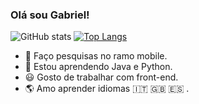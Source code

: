 ###                                                                   Olá sou Gabriel!

![GitHub stats](https://github-readme-stats.vercel.app/api?username=GabrielBBarros&show_icons=true&theme=radical)     [![Top Langs](https://github-readme-stats.vercel.app/api/top-langs/?username=GabrielBBarros&hide_progress=true&theme=radical)](https://github.com/anuraghazra/github-readme-stats)


- 🔭 Faço pesquisas no ramo mobile.
- 🌱 Estou aprendendo Java e Python.
- 😃 Gosto de trabalhar com front-end.
- 🌎 Amo aprender idiomas 🇮🇹 🇬🇧 🇪🇸 .

